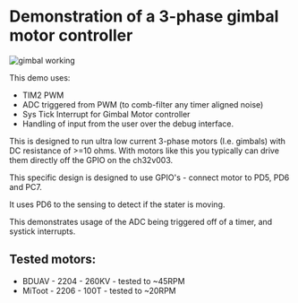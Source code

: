 # Demonstration of a 3-phase gimbal motor controller

![gimbal working](https://github.com/cnlohr/ch32v003fun/blob/master/examples/bldc_gimbal/gimbal_working.jpg?raw=true)

This demo uses:
 * TIM2 PWM
 * ADC triggered from PWM (to comb-filter any timer aligned noise)
 * Sys Tick Interrupt for Gimbal Motor controller
 * Handling of input from the user over the debug interface.

This is designed to run ultra low current 3-phase motors (I.e. gimbals) with DC resistance of >=10 ohms.  With motors like this you typically can drive them directly off the GPIO on the ch32v003.

This specific design is designed to use GPIO's - connect motor to PD5, PD6 and PC7.

It uses PD6 to the sensing to detect if the stater is moving.

This demonstrates usage of the ADC being triggered off of a timer, and systick interrupts.

## Tested motors:
 * BDUAV - 2204 - 260KV - tested to ~45RPM
 * MiToot - 2206 - 100T - tested to ~20RPM


